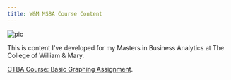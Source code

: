 ```yaml
---
title: W&M MSBA Course Content
---
```


![pic](pic1)


This is content I've developed for my Masters in Business Analytics at The College of William & Mary. 

[CTBA Course: Basic Graphing Assignment](/M2GraphingHW/index.md).

